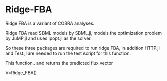 # Ridge-FBA

Ridge FBA is a variant of COBRA analyses.

Ridge FBA read SBML models by SBML.jl, models the optimization problem by JuMP.jl and uses Ipopt.jl as the solver. 

So these three packages are required to run ridge FBA, in addition HTTP.jl and Test.jl are needed to run the test script for this function. 

This function.. and returns the predicted flux vector

V=Ridge_FBA()

